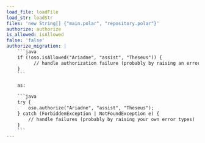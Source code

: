 ```yaml
---
load_file: loadFile
load_str: loadStr
files: 'new String[] {"main.polar", "repository.polar"}'
authorize: authorize
is_allowed: isAllowed
false: 'false'
authorize_migration: |
    ```java
    if (!oso.isAllowed("Ariadne", "assist", "Theseus")) {
          // handle authorization failure (probably by raising an error)
    }
    ```

    as:

    ```java
    try {
        oso.authorize("Ariadne", "assist", "Theseus");
    } catch (ForbiddenException | NotFoundException e) {
        // handle failures (probably by raising your own error types)
    }
    ```
---
```

